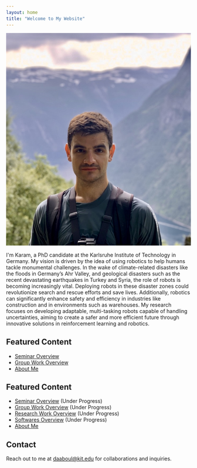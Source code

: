 ```yaml
---
layout: home
title: "Welcome to My Website"
---
```


<div class="intro-section">
    <div class="profile-pic">
        <img src="/assets/IMG_1.JPEG" alt="Karam at work">
    </div>
    <div class="profile-text">
        <p>I'm Karam, a PhD candidate at the Karlsruhe Institute of Technology in Germany. My vision is driven by the idea of using robotics to help humans tackle monumental challenges. In the wake of climate-related disasters like the floods in Germany’s Ahr Valley, and geological disasters such as the recent devastating earthquakes in Turkey and Syria, the role of robots is becoming increasingly vital. Deploying robots in these disaster zones could revolutionize search and rescue efforts and save lives. Additionally, robotics can significantly enhance safety and efficiency in industries like construction and in environments such as warehouses. My research focuses on developing adaptable, multi-tasking robots capable of handling uncertainties, aiming to create a safer and more efficient future through innovative solutions in reinforcement learning and robotics.</p>
    </div>
</div>


## Featured Content
- [Seminar Overview](/posts/2024-06-01-seminar)
- [Group Work Overview](/posts/2024-06-01-praktikum)
- [About Me](/about)

<div class="featured-content">
    <h2>Featured Content</h2>
    <ul>
        <li><a href="/posts/2024-06-01-seminar">Seminar Overview</a> (Under Progress)</li>
        <li><a href="/posts/2024-06-01-praktikum">Group Work Overview</a> (Under Progress)</li>
        <li><a href="/posts/2024-06-01-research">Research Work Overview</a> (Under Progress)</li>
        <li><a href="/posts/2024-06-01-softwares">Softwares Overview</a> (Under Progress)</li>
        <li><a href="/about">About Me</a> </li>
    </ul>
</div>

## Contact
Reach out to me at [daaboul@kit.edu](mailto:daaboul@kit.edu) for collaborations and inquiries.

